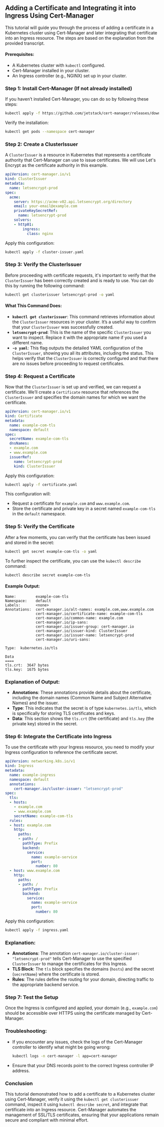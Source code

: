 
## Adding a Certificate and Integrating it into Ingress Using Cert-Manager

This tutorial will guide you through the process of adding a certificate in a Kubernetes cluster using Cert-Manager and later integrating that certificate into an Ingress resource. The steps are based on the explanation from the provided transcript.

#### Prerequisites:
- A Kubernetes cluster with `kubectl` configured.
- Cert-Manager installed in your cluster.
- An Ingress controller (e.g., NGINX) set up in your cluster.

### Step 1: Install Cert-Manager (If not already installed)

If you haven’t installed Cert-Manager, you can do so by following these steps:

```bash
kubectl apply -f https://github.com/jetstack/cert-manager/releases/download/v1.13.0/cert-manager.yaml
```

Verify the installation:

```bash
kubectl get pods --namespace cert-manager
```

### Step 2: Create a ClusterIssuer

A `ClusterIssuer` is a resource in Kubernetes that represents a certificate authority that Cert-Manager can use to issue certificates. We will use Let's Encrypt as the certificate authority in this example.

```yaml
apiVersion: cert-manager.io/v1
kind: ClusterIssuer
metadata:
  name: letsencrypt-prod
spec:
  acme:
    server: https://acme-v02.api.letsencrypt.org/directory
    email: your-email@example.com
    privateKeySecretRef:
      name: letsencrypt-prod
    solvers:
    - http01:
        ingress:
          class: nginx
```

Apply this configuration:

```bash
kubectl apply -f cluster-issuer.yaml
```

### **Step 3: Verify the ClusterIssuer**

Before proceeding with certificate requests, it's important to verify that the `ClusterIssuer` has been correctly created and is ready to use. You can do this by running the following command:

```bash
kubectl get clusterissuer letsencrypt-prod -o yaml
```

#### What This Command Does:
- **`kubectl get clusterissuer`**: This command retrieves information about the `ClusterIssuer` resources in your cluster. It’s a useful way to confirm that your `ClusterIssuer` was successfully created.
- **`letsencrypt-prod`**: This is the name of the specific `ClusterIssuer` you want to inspect. Replace it with the appropriate name if you used a different name.
- **`-o yaml`**: This flag outputs the detailed YAML configuration of the `ClusterIssuer`, showing you all its attributes, including the status. This helps verify that the `ClusterIssuer` is correctly configured and that there are no issues before proceeding to request certificates.

### Step 4: Request a Certificate

Now that the `ClusterIssuer` is set up and verified, we can request a certificate. We’ll create a `Certificate` resource that references the `ClusterIssuer` and specifies the domain names for which we want the certificate.

```yaml
apiVersion: cert-manager.io/v1
kind: Certificate
metadata:
  name: example-com-tls
  namespace: default
spec:
  secretName: example-com-tls
  dnsNames:
  - example.com
  - www.example.com
  issuerRef:
    name: letsencrypt-prod
    kind: ClusterIssuer
```

Apply this configuration:

```bash
kubectl apply -f certificate.yaml
```

This configuration will:
- Request a certificate for `example.com` and `www.example.com`.
- Store the certificate and private key in a secret named `example-com-tls` in the `default` namespace.

### Step 5: Verify the Certificate

After a few moments, you can verify that the certificate has been issued and stored in the secret:

```bash
kubectl get secret example-com-tls -o yaml
```

To further inspect the certificate, you can use the `kubectl describe` command:

```bash
kubectl describe secret example-com-tls
```

#### Example Output:
```plaintext
Name:         example-com-tls
Namespace:    default
Labels:       <none>
Annotations:  cert-manager.io/alt-names: example.com,www.example.com
              cert-manager.io/certificate-name: example-com-tls
              cert-manager.io/common-name: example.com
              cert-manager.io/ip-sans: 
              cert-manager.io/issuer-group: cert-manager.io
              cert-manager.io/issuer-kind: ClusterIssuer
              cert-manager.io/issuer-name: letsencrypt-prod
              cert-manager.io/uri-sans: 

Type:  kubernetes.io/tls

Data
====
tls.crt:  3647 bytes
tls.key:  1675 bytes
```

### Explanation of Output:
- **Annotations**: These annotations provide details about the certificate, including the domain names (Common Name and Subject Alternative Names) and the issuer.
- **Type**: This indicates that the secret is of type `kubernetes.io/tls`, which is specifically for storing TLS certificates and keys.
- **Data**: This section shows the `tls.crt` (the certificate) and `tls.key` (the private key) stored in the secret.

### Step 6: Integrate the Certificate into Ingress

To use the certificate with your Ingress resource, you need to modify your Ingress configuration to reference the certificate secret.

```yaml
apiVersion: networking.k8s.io/v1
kind: Ingress
metadata:
  name: example-ingress
  namespace: default
  annotations:
    cert-manager.io/cluster-issuer: "letsencrypt-prod"
spec:
  tls:
  - hosts:
    - example.com
    - www.example.com
    secretName: example-com-tls
  rules:
  - host: example.com
    http:
      paths:
      - path: /
        pathType: Prefix
        backend:
          service:
            name: example-service
            port:
              number: 80
  - host: www.example.com
    http:
      paths:
      - path: /
        pathType: Prefix
        backend:
          service:
            name: example-service
            port:
              number: 80
```

Apply this configuration:

```bash
kubectl apply -f ingress.yaml
```

### Explanation:
- **Annotations**: The annotation `cert-manager.io/cluster-issuer: "letsencrypt-prod"` tells Cert-Manager to use the specified `ClusterIssuer` to manage the certificates for this Ingress.
- **TLS Block**: The `tls` block specifies the domains (`hosts`) and the secret (`secretName`) where the certificate is stored.
- **Rules**: The rules define the routing for your domain, directing traffic to the appropriate backend service.

### Step 7: Test the Setup

Once the Ingress is configured and applied, your domain (e.g., `example.com`) should be accessible over HTTPS using the certificate managed by Cert-Manager.

### Troubleshooting:
- If you encounter any issues, check the logs of the Cert-Manager controller to identify what might be going wrong:
  
  ```bash
  kubectl logs -n cert-manager -l app=cert-manager
  ```

- Ensure that your DNS records point to the correct Ingress controller IP address.

### Conclusion

This tutorial demonstrated how to add a certificate to a Kubernetes cluster using Cert-Manager, verify it using the `kubectl get clusterissuer` command, inspect it using `kubectl describe secret`, and integrate that certificate into an Ingress resource. Cert-Manager automates the management of SSL/TLS certificates, ensuring that your applications remain secure and compliant with minimal effort.
